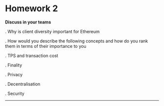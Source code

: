 # Homework 2

**Discuss in your teams**

. Why is client diversity important for Ethereum

. How would you describe the following concepts and how do you rank
them in terms of their importance to you

. TPS and transaction cost

. Finality

. Privacy

. Decentralisation

. Security

---

